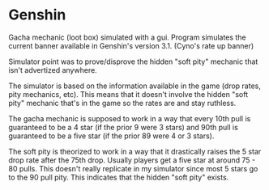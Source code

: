 # Genshin
Gacha mechanic (loot box) simulated with a gui. Program simulates the current banner available in Genshin's version 3.1. (Cyno's rate up banner)

Simulator point was to prove/disprove the hidden "soft pity" mechanic that isn't advertized anywhere.

The simulator is based on the information available in the game (drop rates, pity mechanics, etc). 
This means that it doesn't involve the hidden "soft pity" mechanic that's in the game so the rates are and stay ruthless. 

The gacha mechanic is supposed to work in a way that every 10th pull is guaranteed to be a 4 star (if the prior 9 were 3 stars) and 90th pull is guaranteed to be a five star (if the prior 89 were 4 or 3 stars).

The soft pity is theorized to work in a way that it drastically raises the 5 star drop rate after the 75th drop. Usually players get a five star at around 75 - 80 pulls.
This doesn't really replicate in my simulator since most 5 stars go to the 90 pull pity. This indicates that the hidden "soft pity" exists.
